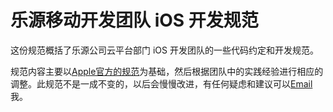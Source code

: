 乐源移动开发团队 iOS 开发规范
=======

这份规范概括了乐源公司云平台部门 iOS 开发团队的一些代码约定和开发规范。

规范内容主要以[Apple官方的规范](https://developer.apple.com/library/mac/#documentation/Cocoa/Conceptual/CodingGuidelines/CodingGuidelines.html)为基础，然后根据团队中的实践经验进行相应的调整。此规范不是一成不变的，以后会慢慢改进，有任何疑虑和建议可以[Email](mailto://zhangwen@appscomm.cn)我。
